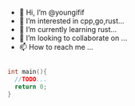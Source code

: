 - 👋 Hi, I’m @youngifif
- 👀 I’m interested in cpp,go,rust...
- 🌱 I’m currently learning rust...
- 💞️ I’m looking to collaborate on ...
- 📫 How to reach me ...

```c

int main(){
  //TODO...
  return 0;
}

```
